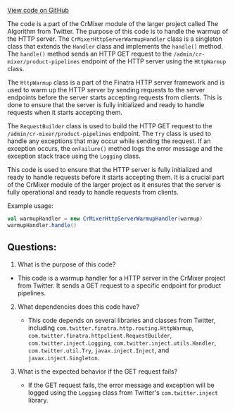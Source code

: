 [View code on GitHub](https://github.com/misbahsy/the-algorithm/cr-mixer/server/src/main/scala/com/twitter/cr_mixer/CrMixerHttpServerWarmupHandler.scala)

The code is a part of the CrMixer module of the larger project called The Algorithm from Twitter. The purpose of this code is to handle the warmup of the HTTP server. The `CrMixerHttpServerWarmupHandler` class is a singleton class that extends the `Handler` class and implements the `handle()` method. The `handle()` method sends an HTTP GET request to the `/admin/cr-mixer/product-pipelines` endpoint of the HTTP server using the `HttpWarmup` class. 

The `HttpWarmup` class is a part of the Finatra HTTP server framework and is used to warm up the HTTP server by sending requests to the server endpoints before the server starts accepting requests from clients. This is done to ensure that the server is fully initialized and ready to handle requests when it starts accepting them. 

The `RequestBuilder` class is used to build the HTTP GET request to the `/admin/cr-mixer/product-pipelines` endpoint. The `Try` class is used to handle any exceptions that may occur while sending the request. If an exception occurs, the `onFailure()` method logs the error message and the exception stack trace using the `Logging` class. 

This code is used to ensure that the HTTP server is fully initialized and ready to handle requests before it starts accepting them. It is a crucial part of the CrMixer module of the larger project as it ensures that the server is fully operational and ready to handle requests from clients. 

Example usage:

```scala
val warmupHandler = new CrMixerHttpServerWarmupHandler(warmup)
warmupHandler.handle()
```
## Questions: 
 1. What is the purpose of this code?
   - This code is a warmup handler for a HTTP server in the CrMixer project from Twitter. It sends a GET request to a specific endpoint for product pipelines.

2. What dependencies does this code have?
   - This code depends on several libraries and classes from Twitter, including `com.twitter.finatra.http.routing.HttpWarmup`, `com.twitter.finatra.httpclient.RequestBuilder`, `com.twitter.inject.Logging`, `com.twitter.inject.utils.Handler`, `com.twitter.util.Try`, `javax.inject.Inject`, and `javax.inject.Singleton`.

3. What is the expected behavior if the GET request fails?
   - If the GET request fails, the error message and exception will be logged using the `Logging` class from Twitter's `com.twitter.inject` library.